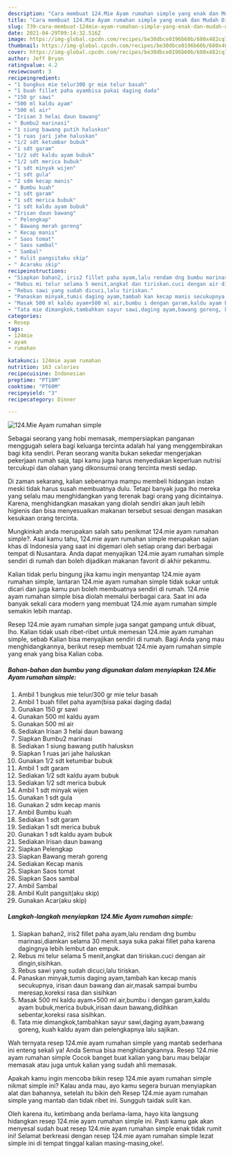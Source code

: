 ```yaml
---
description: "Cara membuat 124.Mie Ayam rumahan simple yang enak dan Mudah Dibuat"
title: "Cara membuat 124.Mie Ayam rumahan simple yang enak dan Mudah Dibuat"
slug: 739-cara-membuat-124mie-ayam-rumahan-simple-yang-enak-dan-mudah-dibuat
date: 2021-04-29T09:14:32.516Z
image: https://img-global.cpcdn.com/recipes/be30dbce0196b60b/680x482cq70/124mie-ayam-rumahan-simple-foto-resep-utama.jpg
thumbnail: https://img-global.cpcdn.com/recipes/be30dbce0196b60b/680x482cq70/124mie-ayam-rumahan-simple-foto-resep-utama.jpg
cover: https://img-global.cpcdn.com/recipes/be30dbce0196b60b/680x482cq70/124mie-ayam-rumahan-simple-foto-resep-utama.jpg
author: Jeff Bryan
ratingvalue: 4.2
reviewcount: 3
recipeingredient:
- "1 bungkus mie telur300 gr mie telur basah"
- "1 buah fillet paha ayambisa pakai daging dada"
- "150 gr sawi"
- "500 ml kaldu ayam"
- "500 ml air"
- "Irisan 3 helai daun bawang"
- " Bumbu2 marinasi"
- "1 siung bawang putih halusksn"
- "1 ruas jari jahe haluskan"
- "1/2 sdt ketumbar bubuk"
- "1 sdt garam"
- "1/2 sdt kaldu ayam bubuk"
- "1/2 sdt merica bubuk"
- "1 sdt minyak wijen"
- "1 sdt gula"
- "2 sdm kecap manis"
- " Bumbu kuah"
- "1 sdt garam"
- "1 sdt merica bubuk"
- "1 sdt kaldu ayam bubuk"
- "Irisan daun bawang"
- " Pelengkap"
- " Bawang merah goreng"
- " Kecap manis"
- " Saos tomat"
- " Saos sambal"
- " Sambal"
- " Kulit pangsitaku skip"
- " Acaraku skip"
recipeinstructions:
- "Siapkan bahan2, iris2 fillet paha ayam,lalu rendam dng bumbu marinasi,diamkan selama 30 menit.saya suka pakai fillet paha karena dagingnya lebih lembut dan empuk."
- "Rebus mi telur selama 5 menit,angkat dan tiriskan.cuci dengan air dingin,sisihkan."
- "Rebus sawi yang sudah dicuci,lalu tiriskan."
- "Panaskan minyak,tumis daging ayam,tambah kan kecap manis secukupnya, irisan daun bawang dan air,masak sampai bumbu meresap,koreksi rasa dan sisihkan"
- "Masak 500 ml kaldu ayam+500 ml air,bumbu i dengan garam,kaldu ayam bubuk,merica bubuk,irisan daun bawang,didihkan sebentar,koreksi rasa sisihkan."
- "Tata mie dimangkok,tambahkan sayur sawi,daging ayam,bawang goreng, kuah kaldu ayam dan pelengkapnya lalu sajikan."
categories:
- Resep
tags:
- 124mie
- ayam
- rumahan

katakunci: 124mie ayam rumahan 
nutrition: 163 calories
recipecuisine: Indonesian
preptime: "PT18M"
cooktime: "PT60M"
recipeyield: "3"
recipecategory: Dinner

---
```



![124.Mie Ayam rumahan simple](https://img-global.cpcdn.com/recipes/be30dbce0196b60b/680x482cq70/124mie-ayam-rumahan-simple-foto-resep-utama.jpg)

Sebagai seorang yang hobi memasak, mempersiapkan panganan menggugah selera bagi keluarga tercinta adalah hal yang menggembirakan bagi kita sendiri. Peran seorang  wanita bukan sekedar mengerjakan pekerjaan rumah saja, tapi kamu juga harus menyediakan keperluan nutrisi tercukupi dan olahan yang dikonsumsi orang tercinta mesti sedap.

Di zaman  sekarang, kalian sebenarnya mampu membeli hidangan instan meski tidak harus susah membuatnya dulu. Tetapi banyak juga lho mereka yang selalu mau menghidangkan yang terenak bagi orang yang dicintainya. Karena, menghidangkan masakan yang diolah sendiri akan jauh lebih higienis dan bisa menyesuaikan makanan tersebut sesuai dengan masakan kesukaan orang tercinta. 



Mungkinkah anda merupakan salah satu penikmat 124.mie ayam rumahan simple?. Asal kamu tahu, 124.mie ayam rumahan simple merupakan sajian khas di Indonesia yang saat ini digemari oleh setiap orang dari berbagai tempat di Nusantara. Anda dapat menyajikan 124.mie ayam rumahan simple sendiri di rumah dan boleh dijadikan makanan favorit di akhir pekanmu.

Kalian tidak perlu bingung jika kamu ingin menyantap 124.mie ayam rumahan simple, lantaran 124.mie ayam rumahan simple tidak sukar untuk dicari dan juga kamu pun boleh membuatnya sendiri di rumah. 124.mie ayam rumahan simple bisa diolah memalui berbagai cara. Saat ini ada banyak sekali cara modern yang membuat 124.mie ayam rumahan simple semakin lebih mantap.

Resep 124.mie ayam rumahan simple juga sangat gampang untuk dibuat, lho. Kalian tidak usah ribet-ribet untuk memesan 124.mie ayam rumahan simple, sebab Kalian bisa menyajikan sendiri di rumah. Bagi Anda yang mau menghidangkannya, berikut resep membuat 124.mie ayam rumahan simple yang enak yang bisa Kalian coba.

<!--inarticleads1-->

##### Bahan-bahan dan bumbu yang digunakan dalam menyiapkan 124.Mie Ayam rumahan simple:

1. Ambil 1 bungkus mie telur/300 gr mie telur basah
1. Ambil 1 buah fillet paha ayam(bisa pakai daging dada)
1. Gunakan 150 gr sawi
1. Gunakan 500 ml kaldu ayam
1. Gunakan 500 ml air
1. Sediakan Irisan 3 helai daun bawang
1. Siapkan  Bumbu2 marinasi
1. Sediakan 1 siung bawang putih halusksn
1. Siapkan 1 ruas jari jahe haluskan
1. Gunakan 1/2 sdt ketumbar bubuk
1. Ambil 1 sdt garam
1. Sediakan 1/2 sdt kaldu ayam bubuk
1. Sediakan 1/2 sdt merica bubuk
1. Ambil 1 sdt minyak wijen
1. Gunakan 1 sdt gula
1. Gunakan 2 sdm kecap manis
1. Ambil  Bumbu kuah
1. Sediakan 1 sdt garam
1. Sediakan 1 sdt merica bubuk
1. Gunakan 1 sdt kaldu ayam bubuk
1. Sediakan Irisan daun bawang
1. Siapkan  Pelengkap
1. Siapkan  Bawang merah goreng
1. Sediakan  Kecap manis
1. Siapkan  Saos tomat
1. Siapkan  Saos sambal
1. Ambil  Sambal
1. Ambil  Kulit pangsit(aku skip)
1. Gunakan  Acar(aku skip)




<!--inarticleads2-->

##### Langkah-langkah menyiapkan 124.Mie Ayam rumahan simple:

1. Siapkan bahan2, iris2 fillet paha ayam,lalu rendam dng bumbu marinasi,diamkan selama 30 menit.saya suka pakai fillet paha karena dagingnya lebih lembut dan empuk.
1. Rebus mi telur selama 5 menit,angkat dan tiriskan.cuci dengan air dingin,sisihkan.
1. Rebus sawi yang sudah dicuci,lalu tiriskan.
1. Panaskan minyak,tumis daging ayam,tambah kan kecap manis secukupnya, irisan daun bawang dan air,masak sampai bumbu meresap,koreksi rasa dan sisihkan
1. Masak 500 ml kaldu ayam+500 ml air,bumbu i dengan garam,kaldu ayam bubuk,merica bubuk,irisan daun bawang,didihkan sebentar,koreksi rasa sisihkan.
1. Tata mie dimangkok,tambahkan sayur sawi,daging ayam,bawang goreng, kuah kaldu ayam dan pelengkapnya lalu sajikan.




Wah ternyata resep 124.mie ayam rumahan simple yang mantab sederhana ini enteng sekali ya! Anda Semua bisa menghidangkannya. Resep 124.mie ayam rumahan simple Cocok banget buat kalian yang baru mau belajar memasak atau juga untuk kalian yang sudah ahli memasak.

Apakah kamu ingin mencoba bikin resep 124.mie ayam rumahan simple nikmat simple ini? Kalau anda mau, ayo kamu segera buruan menyiapkan alat dan bahannya, setelah itu bikin deh Resep 124.mie ayam rumahan simple yang mantab dan tidak ribet ini. Sungguh taidak sulit kan. 

Oleh karena itu, ketimbang anda berlama-lama, hayo kita langsung hidangkan resep 124.mie ayam rumahan simple ini. Pasti kamu gak akan menyesal sudah buat resep 124.mie ayam rumahan simple enak tidak rumit ini! Selamat berkreasi dengan resep 124.mie ayam rumahan simple lezat simple ini di tempat tinggal kalian masing-masing,oke!.

